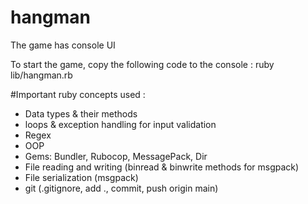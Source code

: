 # hangman
The game has console UI

To start the game, copy the following code to the console :
ruby lib/hangman.rb

#Important ruby concepts used :
- Data types & their methods
- loops & exception handling for input validation
- Regex
- OOP
- Gems: Bundler, Rubocop, MessagePack, Dir
- File reading and writing (binread & binwrite methods for msgpack)
- File serialization (msgpack)
- git (.gitignore, add ., commit, push origin main)